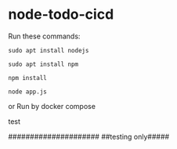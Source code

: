 # node-todo-cicd

Run these commands:


`sudo apt install nodejs`


`sudo apt install npm`


`npm install`

`node app.js`

or Run by docker compose

test

#####################
##testing only#####

